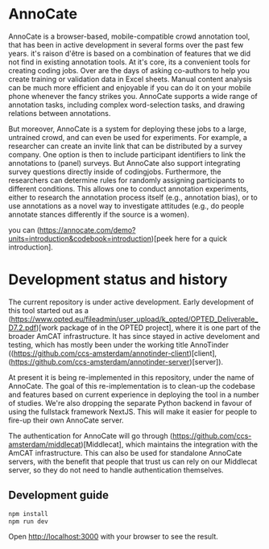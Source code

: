 # AnnoCate

AnnoCate is a browser-based, mobile-compatible crowd annotation tool, that has been in active development in several forms over the past few years.
it's raison d'être is based on a combination of features that we did not find in existing annotation tools. At it's core, its a convenient tools for creating coding jobs. Over are the days of asking co-authors to help you create training or validation data in Excel sheets. Manual content analysis can be much more efficient and enjoyable if you can do it on your mobile phone whenever the fancy strikes you. AnnoCate supports a wide range of annotation tasks, including complex word-selection tasks, and drawing relations between annotations.

But moreover, AnnoCate is a system for deploying these jobs to a large, untrained crowd, and can even be used for experiments. For example, a researcher can create an invite link that can be distributed by a survey company. One option is then to include participant identifiers to link the annotations to (panel) surveys. But AnnoCate also support integrating survey questions directly inside of codingjobs. Furthermore, the researchers can determine rules for randomly assigning participants to different conditions. This allows one to conduct annotation experiments, either to research the annotation process itself (e.g., annotation bias), or to use annotations as a novel way to investigate attitudes (e.g., do people annotate stances differently if the source is a women).

you can (https://annocate.com/demo?units=introduction&codebook=introduction)[peek here for a quick introduction].

# Development status and history

The current repository is under active development. Early development of this tool started out as a (https://www.opted.eu/fileadmin/user_upload/k_opted/OPTED_Deliverable_D7.2.pdf)[work package of in the OPTED project], where it is one part of the broader AmCAT infrastructure. It has since stayed in active develoment and testing, which has mostly been under the working title AnnoTinder ((https://github.com/ccs-amsterdam/annotinder-client)[client], (https://github.com/ccs-amsterdam/annotinder-server)[server]).

At present it is being re-implemented in this repository, under the name of AnnoCate. The goal of this re-implementation is to clean-up the codebase and features based on current experience in deploying the tool in a number of studies. We're also dropping the separate Python backend in favour of using the fullstack framework NextJS. This will make it easier for people to fire-up their own AnnoCate server.

The authentication for AnnoCate will go through (https://github.com/ccs-amsterdam/middlecat)[Middlecat], which maintains the integration with the AmCAT infrastructure. This can also be used for standalone AnnoCate servers, with the benefit that people that trust us can rely on our Middlecat server, so they do not need to handle authentication themselves.

## Development guide

```bash
npm install
npm run dev
```

Open [http://localhost:3000](http://localhost:3000) with your browser to see the result.
